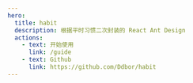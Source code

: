 ```yaml
---
hero:
  title: habit
  description: 根据平时习惯二次封装的 React Ant Design
  actions:
    - text: 开始使用
      link: /guide
    - text: Github
      link: https://github.com/Ddbor/habit
---
```

